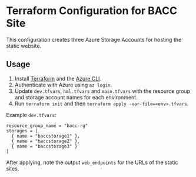 # Terraform Configuration for BACC Site

This configuration creates three Azure Storage Accounts for hosting the static website.

## Usage

1. Install [Terraform](https://www.terraform.io/downloads.html) and the [Azure CLI](https://learn.microsoft.com/cli/azure/install-azure-cli).
2. Authenticate with Azure using `az login`.
3. Update `dev.tfvars`, `hml.tfvars` and `main.tfvars` with the resource group and storage account names for each environment.
4. Run `terraform init` and then `terraform apply -var-file=<env>.tfvars`.

Example `dev.tfvars`:

```hcl
resource_group_name = "bacc-rg"
storages = [
  { name = "baccstorage1" },
  { name = "baccstorage2" },
  { name = "baccstorage3" }
]
```

After applying, note the output `web_endpoints` for the URLs of the static sites.
